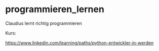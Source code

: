# programmieren_lernen
Claudius lernt richtig programmieren

Kurs: 


https://www.linkedin.com/learning/paths/python-entwickler-in-werden
